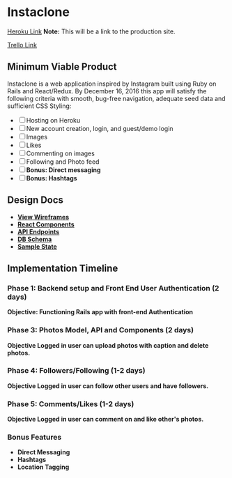 <h1>Instaclone</h1>

<p><a href="https://www.heroku.com/">Heroku Link</a>
  <strong>Note:</strong>
  This will be a link to the production site.
</p>

<p><a href="https://www.instagram.com/">Trello Link</a></p>

<h2>Minimum Viable Product</h2>
<p>
  Instaclone is a web application inspired by Instagram built using Ruby on Rails
  and React/Redux. By December 16, 2016 this app will satisfy the following criteria
  with smooth, bug-free navigation, adequate seed data and sufficient CSS Styling:
</p>

<ul>
  <li><input type="checkbox">Hosting on Heroku</li>
  <li><input type="checkbox">New account creation, login, and guest/demo login</li>
  <li><input type="checkbox">Images</li>
  <li><input type="checkbox">Likes</li>
  <li><input type="checkbox">Commenting on images</li>
  <li><input type="checkbox">Following and Photo feed</li>
  <li><input type="checkbox"><strong>Bonus: </string>Direct messaging</li>
  <li><input type="checkbox"><strong>Bonus: </string>Hashtags</li>
</ul>

<h2>Design Docs</h2>

<ul>
  <li><a href="https://github.com/ptascio/Instaclone/tree/master/docs/wireframes">
    View Wireframes</a></li>
  <li>
    <a href="https://github.com/ptascio/Instaclone/blob/master/docs/component-hierarchy.md">
    React Components</a>
  </li>
  <li><a href="https://github.com/ptascio/Instaclone/blob/master/docs/APIEndpoints.md">API Endpoints</a></li>
  <li><a href="https://github.com/ptascio/Instaclone/blob/master/docs/schema.md">DB Schema</a></li>
  <li><a href="https://github.com/ptascio/Instaclone/blob/master/docs/sample_state.md">Sample State</a></li>
</ul>

<h2>Implementation Timeline</h2>

<h3>Phase 1: Backend setup and Front End User Authentication (2 days)</h3>
<p><strong>Objective:</strong> Functioning Rails app with front-end Authentication</p>

<h3>Phase 3: Photos Model, API and Components (2 days)</h3>
<p><strong>Objective</strong> Logged in user can upload photos with caption and delete photos.</p>

<h3>Phase 4: Followers/Following (1-2 days)</h3>
<p><strong>Objective</strong> Logged in user can follow other users and have followers.</p>

<h3>Phase 5: Comments/Likes (1-2 days)</h3>
<p><strong>Objective</strong> Logged in user can comment on and like other's photos.</p>

<h3>Bonus Features</h3>
  <ul>
    <li>Direct Messaging</li>
    <li>Hashtags</li>
    <li>Location Tagging</li>
  </ul>

